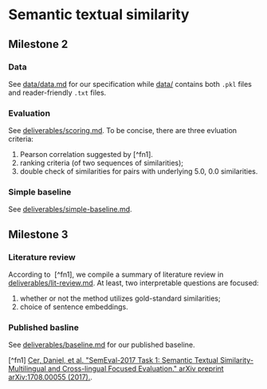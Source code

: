 # Semantic textual similarity
## Milestone 2
### Data 
See [data/data.md](data/data.md) for our specification while [data/](data/) contains both `.pkl` files and reader-friendly `.txt` files.
### Evaluation 
See [deliverables/scoring.md](deliverables/scoring.md). To be concise, there are three evluation criteria:
1. Pearson correlation suggested by [^fn1].
2. ranking criteria (of two sequences of similarities);
3. double check of similarities for pairs with underlying 5.0, 0.0 similarities.
### Simple baseline
See [deliverables/simple-baseline.md](deliverables/simple-baseline.md).
## Milestone 3
### Literature review
According to  [^fn1], we compile a summary of literature review in [deliverables/lit-review.md](deliverables/lit-review.md). At least, two interpretable questions are focused: 

1. whether or not the method utilizes gold-standard similarities;
2. choice of sentence embeddings.
### Published basline
See [deliverables/baseline.md](deliverables/baseline.md) for our published baseline.


[^fn1] [Cer, Daniel, et al. "SemEval-2017 Task 1: Semantic Textual Similarity-Multilingual and Cross-lingual Focused Evaluation." arXiv preprint arXiv:1708.00055 (2017).](https://arxiv.org/abs/1708.00055).
